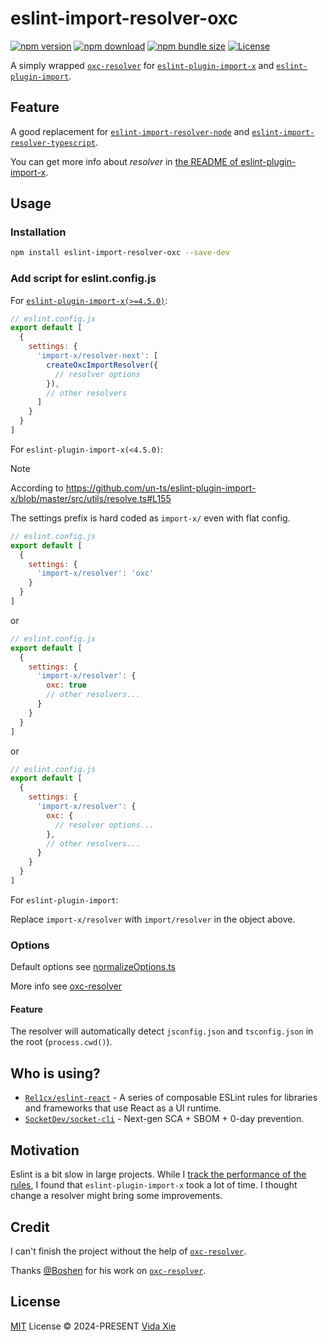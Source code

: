 # eslint-import-resolver-oxc

[![npm version][npm-version-src]][npm-url]
[![npm download][npm-download-src]][npm-url]
[![npm bundle size][npm-bundle-size-src]][npm-url]
[![License][license-src]][license-url]

A simply wrapped [`oxc-resolver`](https://github.com/oxc-project/oxc-resolver) for [`eslint-plugin-import-x`](https://github.com/un-ts/eslint-plugin-import-x) and [`eslint-plugin-import`](https://github.com/import-js/eslint-plugin-import).

## Feature

A good replacement for [`eslint-import-resolver-node`](https://github.com/import-js/eslint-plugin-import/tree/main/resolvers/node#readme) and [`eslint-import-resolver-typescript`](https://github.com/import-js/eslint-import-resolver-typescript).

You can get more info about _resolver_ in [the README of eslint-plugin-import-x](https://github.com/un-ts/eslint-plugin-import-x?tab=readme-ov-file#resolvers).

## Usage

### Installation

```bash
npm install eslint-import-resolver-oxc --save-dev
```

### Add script for eslint.config.js

For [`eslint-plugin-import-x(>=4.5.0)`](https://github.com/un-ts/eslint-plugin-import-x/releases/tag/v4.5.0):
```js
// eslint.config.js
export default [
  {
    settings: {
      'import-x/resolver-next': [
        createOxcImportResolver({
          // resolver options
        }),
        // other resolvers
      ]
    }
  }
]
```

For `eslint-plugin-import-x(<4.5.0)`:

> [!NOTE]
>
> According to https://github.com/un-ts/eslint-plugin-import-x/blob/master/src/utils/resolve.ts#L155
>
> The settings prefix is hard coded as `import-x/` even with flat config.

```js
// eslint.config.js
export default [
  {
    settings: {
      'import-x/resolver': 'oxc'
    }
  }
]
```
or
```js
// eslint.config.js
export default [
  {
    settings: {
      'import-x/resolver': {
        oxc: true
        // other resolvers...
      }
    }
  }
]
```
or
```js
// eslint.config.js
export default [
  {
    settings: {
      'import-x/resolver': {
        oxc: {
          // resolver options...
        },
        // other resolvers...
      }
    }
  }
]
```

For `eslint-plugin-import`:

Replace `import-x/resolver` with `import/resolver` in the object above.

### Options

Default options see [normalizeOptions.ts](./src/normalizeOptions.ts)

More info see [oxc-resolver](https://github.com/oxc-project/oxc-resolver?tab=readme-ov-file#options)

#### Feature

The resolver will automatically detect `jsconfig.json` and `tsconfig.json` in the root (`process.cwd()`).

## Who is using?

- [`Rel1cx/eslint-react`](https://github.com/Rel1cx/eslint-react) - A series of composable ESLint rules for libraries and frameworks that use React as a UI runtime.
- [`SocketDev/socket-cli`](https://github.com/SocketDev/socket-cli) - Next-gen SCA + SBOM + 0-day prevention.

## Motivation

Eslint is a bit slow in large projects. While I [track the performance of the rules](https://eslint.org/docs/latest/extend/custom-rules#profile-rule-performance), I found that `eslint-plugin-import-x` took a lot of time. I thought change a resolver might bring some improvements.

## Credit

I can't finish the project without the help of [`oxc-resolver`](https://github.com/oxc-project/oxc-resolver).

Thanks [@Boshen](https://github.com/Boshen) for his work on [`oxc-resolver`](https://github.com/oxc-project/oxc-resolver).

## License

[MIT](./LICENSE) License &copy; 2024-PRESENT [Vida Xie](https://github.com/9romise)

[npm-version-src]: https://img.shields.io/npm/v/eslint-import-resolver-oxc?color=91ede9
[npm-download-src]: https://img.shields.io/npm/dm/eslint-import-resolver-oxc?color=91ede9
[npm-bundle-size-src]: https://img.shields.io/npm/unpacked-size/eslint-import-resolver-oxc?color=91ede9
[npm-url]: https://npmjs.com/package/eslint-import-resolver-oxc
[license-src]: https://img.shields.io/npm/l/eslint-import-resolver-oxc?color=91ede9
[license-url]: https://opensource.org/licenses/MIT
[oxc-resolver-link]: [`oxc-resolver`](https://github.com/oxc-project/oxc-resolver)

